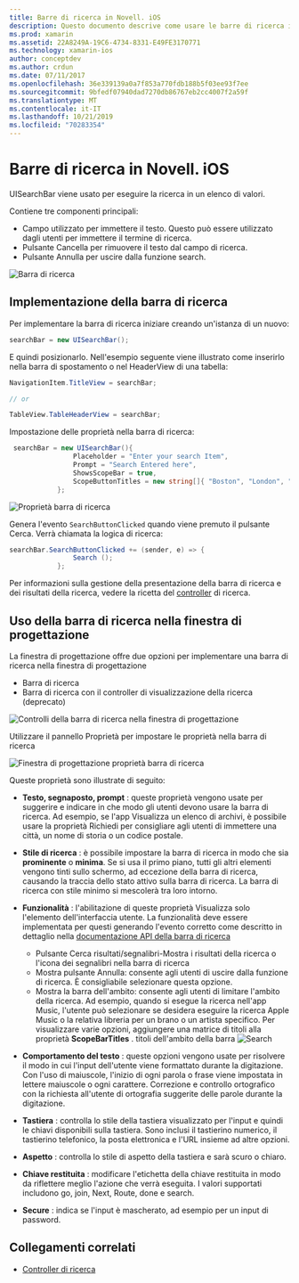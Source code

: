 ```yaml
---
title: Barre di ricerca in Novell. iOS
description: Questo documento descrive come usare le barre di ricerca in Novell. iOS. Viene illustrato come creare barre di ricerca a livello di codice e in uno storyboard.
ms.prod: xamarin
ms.assetid: 22A8249A-19C6-4734-8331-E49FE3170771
ms.technology: xamarin-ios
author: conceptdev
ms.author: crdun
ms.date: 07/11/2017
ms.openlocfilehash: 36e339139a0a7f853a770fdb188b5f03ee93f7ee
ms.sourcegitcommit: 9bfedf07940dad7270db86767eb2cc4007f2a59f
ms.translationtype: MT
ms.contentlocale: it-IT
ms.lasthandoff: 10/21/2019
ms.locfileid: "70283354"
---
```

# <a name="search-bars-in-xamarinios"></a>Barre di ricerca in Novell. iOS

UISearchBar viene usato per eseguire la ricerca in un elenco di valori.

Contiene tre componenti principali:

- Campo utilizzato per immettere il testo. Questo può essere utilizzato dagli utenti per immettere il termine di ricerca.
- Pulsante Cancella per rimuovere il testo dal campo di ricerca.
- Pulsante Annulla per uscire dalla funzione search.

![Barra di ricerca](searchbar-images/image1.png)

## <a name="implementing-the-search-bar"></a>Implementazione della barra di ricerca

Per implementare la barra di ricerca iniziare creando un'istanza di un nuovo:

```csharp
searchBar = new UISearchBar();
```

E quindi posizionarlo. Nell'esempio seguente viene illustrato come inserirlo nella barra di spostamento o nel HeaderView di una tabella:

```csharp
NavigationItem.TitleView = searchBar;

// or

TableView.TableHeaderView = searchBar;
```

Impostazione delle proprietà nella barra di ricerca:

```csharp
 searchBar = new UISearchBar(){
                Placeholder = "Enter your search Item",
                Prompt = "Search Entered here",
                ShowsScopeBar = true,
                ScopeButtonTitles = new string[]{ "Boston", "London", "SF" },
            };
```

![Proprietà barra di ricerca](searchbar-images/image6.png)

Genera l'evento `SearchButtonClicked` quando viene premuto il pulsante Cerca. Verrà chiamata la logica di ricerca:

```csharp
searchBar.SearchButtonClicked += (sender, e) => {
                Search ();
            };
```

Per informazioni sulla gestione della presentazione della barra di ricerca e dei risultati della ricerca, vedere la ricetta del [controller](https://github.com/xamarin/recipes/tree/master/Recipes/ios/content_controls/search-controller) di ricerca.

## <a name="using-the-search-bar-in-the-designer"></a>Uso della barra di ricerca nella finestra di progettazione

La finestra di progettazione offre due opzioni per implementare una barra di ricerca nella finestra di progettazione

- Barra di ricerca
- Barra di ricerca con il controller di visualizzazione della ricerca (deprecato)

![Controlli della barra di ricerca nella finestra di progettazione](searchbar-images/image2.png)

Utilizzare il pannello Proprietà per impostare le proprietà nella barra di ricerca

![Finestra di progettazione proprietà barra di ricerca](searchbar-images/image3.png)

Queste proprietà sono illustrate di seguito:

- **Testo, segnaposto, prompt** : queste proprietà vengono usate per suggerire e indicare in che modo gli utenti devono usare la barra di ricerca. Ad esempio, se l'app Visualizza un elenco di archivi, è possibile usare la proprietà Richiedi per consigliare agli utenti di immettere una città, un nome di storia o un codice postale.
- **Stile di ricerca** : è possibile impostare la barra di ricerca in modo che sia **prominente** o **minima**. Se si usa il primo piano, tutti gli altri elementi vengono tinti sullo schermo, ad eccezione della barra di ricerca, causando la traccia dello stato attivo sulla barra di ricerca. La barra di ricerca con stile minimo si mescolerà tra loro intorno.
- **Funzionalità** : l'abilitazione di queste proprietà Visualizza solo l'elemento dell'interfaccia utente. La funzionalità deve essere implementata per questi generando l'evento corretto come descritto in dettaglio nella [documentazione API della barra di ricerca](xref:UIKit.UISearchBar)
  - Pulsante Cerca risultati/segnalibri-Mostra i risultati della ricerca o l'icona dei segnalibri nella barra di ricerca
  - Mostra pulsante Annulla: consente agli utenti di uscire dalla funzione di ricerca. È consigliabile selezionare questa opzione.
  - Mostra la barra dell'ambito: consente agli utenti di limitare l'ambito della ricerca. Ad esempio, quando si esegue la ricerca nell'app Music, l'utente può selezionare se desidera eseguire la ricerca Apple Music o la relativa libreria per un brano o un artista specifico. Per visualizzare varie opzioni, aggiungere una matrice di titoli alla proprietà **ScopeBarTitles** .
  titoli dell'ambito della barra ![Search ](searchbar-images/image4.png)

- **Comportamento del testo** : queste opzioni vengono usate per risolvere il modo in cui l'input dell'utente viene formattato durante la digitazione. Con l'uso di maiuscole, l'inizio di ogni parola o frase viene impostata in lettere maiuscole o ogni carattere. Correzione e controllo ortografico con la richiesta all'utente di ortografia suggerite delle parole durante la digitazione.
- **Tastiera** : controlla lo stile della tastiera visualizzato per l'input e quindi le chiavi disponibili sulla tastiera. Sono inclusi il tastierino numerico, il tastierino telefonico, la posta elettronica e l'URL insieme ad altre opzioni.
- **Aspetto** : controlla lo stile di aspetto della tastiera e sarà scuro o chiaro.
- **Chiave restituita** : modificare l'etichetta della chiave restituita in modo da riflettere meglio l'azione che verrà eseguita. I valori supportati includono go, join, Next, Route, done e search.
- **Secure** : indica se l'input è mascherato, ad esempio per un input di password.

## <a name="related-links"></a>Collegamenti correlati

- [Controller di ricerca](https://github.com/xamarin/recipes/tree/master/Recipes/ios/content_controls/search-controller)
